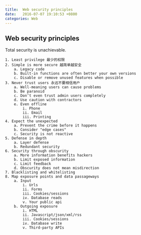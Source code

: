 ```yaml
---
title:  Web security principles
date:   2016-07-07 19:10:53 +0800
categories: Web
---
```

## Web security principles

Total security is unachievable.

	1. Least privilege 最少的权限
	2. Simple is more secure 越简单越安全
		a. Legacy code
		b. Built-in functions are often better your own versions
		c. Disable or remove unused features when possible
	3. Never trust users 永远不要相信用户
		a. Well-meaning users can cause problems
		b. Be paranoid
		c. Don’t even trust admin users completely
		d. Use caution with contractors
		e. Even offline
			i. Phone
			ii. Email
			iii. Printing
	4. Expect the unexpected 
		a. Prevent the crime before it happens
		b. Consider "edge cases"
		c. Security is not reactive
	5. Defense in depth
		a. Layer defense
		b. Redundant security
	6. Security through obscurity
		a. More information benefits hackers
		b. Limit exposed information
		c. Limit feedback
		d. Obscurity does not mean misdirection
	7. Blacklisting and whitelisting
	8. Map exposure points and data passageways
		a. Input
			i. Urls
			ii. Forms
			iii. Cookies/sessions
			iv. Database reads
			v. Your public api
		b. Outgoing exposure
			i. HTML
			ii. Javascript/json/xml/rss
			iii. Cookies/sessions
			iv. Database write
			v. Third-party APIs
